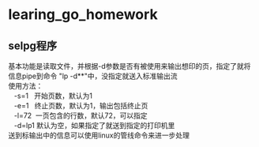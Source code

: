 # learing_go_homework

## selpg程序
基本功能是读取文件，并根据-d参数是否有被使用来输出想印的页，指定了就将信息pipe到命令 "lp -d**"中，没指定就送入标准输出流  
使用方法：  
    -s=1   开始页数，默认为1  
    -e=1   终止页数，默认为1，输出包括终止页  
    -l=72  一页包含的行数，默认72，可以指定  
    -d=lp1 默认为空，如果指定了就送到指定的打印机里  
送到标输出中的信息可以使用linux的管线命令来进一步处理  
